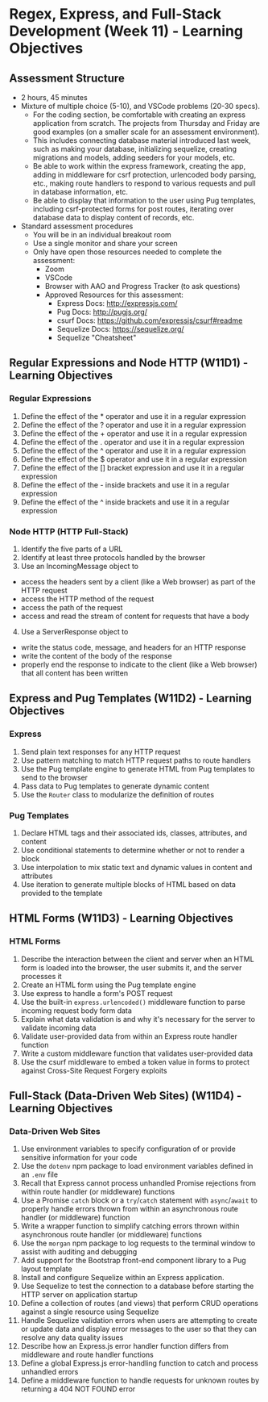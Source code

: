 # Regex, Express, and Full-Stack Development (Week 11) - Learning Objectives

## Assessment Structure
- 2 hours, 45 minutes
- Mixture of multiple choice (5-10), and VSCode problems (20-30 specs).
  - For the coding section, be comfortable with creating an express application from scratch. The projects from Thursday and Friday are good examples (on a smaller scale for an assessment environment).
  - This includes connecting database material introduced last week, such as making your database, initializing sequelize, creating migrations and models, adding seeders for your models, etc.
  - Be able to work within the express framework, creating the app, adding in middleware for csrf protection, urlencoded body parsing, etc., making route handlers to respond to various requests and pull in database information, etc.
  - Be able to display that information to the user using Pug templates, including csrf-protected forms for post routes, iterating over database data to display content of records, etc.
- Standard assessment procedures
  - You will be in an individual breakout room
  - Use a single monitor and share your screen
  - Only have open those resources needed to complete the assessment:
    - Zoom
    - VSCode
    - Browser with AAO and Progress Tracker (to ask questions)
    - Approved Resources for this assessment:
      - Express Docs: http://expressjs.com/
      - Pug Docs: http://pugjs.org/
      - csurf Docs: https://github.com/expressjs/csurf#readme
      - Sequelize Docs: https://sequelize.org/
      - Sequelize "Cheatsheet"
      

## Regular Expressions and Node HTTP (W11D1) - Learning Objectives

### Regular Expressions
1. Define the effect of the * operator and use it in a regular expression
2. Define the effect of the ? operator and use it in a regular expression
3. Define the effect of the + operator and use it in a regular expression
4. Define the effect of the . operator and use it in a regular expression
5. Define the effect of the ^ operator and use it in a regular expression
6. Define the effect of the $ operator and use it in a regular expression
7. Define the effect of the [] bracket expression and use it in a regular expression
8. Define the effect of the - inside brackets and use it in a regular expression
9. Define the effect of the ^ inside brackets and use it in a regular expression

### Node HTTP (HTTP Full-Stack)
1. Identify the five parts of a URL
2. Identify at least three protocols handled by the browser
3. Use an IncomingMessage object to
- access the headers sent by a client (like a Web browser) as part of the HTTP request
- access the HTTP method of the request
- access the path of the request
- access and read the stream of content for requests that have a body
4. Use a ServerResponse object to
- write the status code, message, and headers for an HTTP response
- write the content of the body of the response
- properly end the response to indicate to the client (like a Web browser) that all content has been written


## Express and Pug Templates (W11D2) - Learning Objectives

### Express
1. Send plain text responses for any HTTP request
2. Use pattern matching to match HTTP request paths to route handlers
3. Use the Pug template engine to generate HTML from Pug templates to send to the browser
4. Pass data to Pug templates to generate dynamic content
5. Use the `Router` class to modularize the definition of routes

### Pug Templates
1. Declare HTML tags and their associated ids, classes, attributes, and content
2. Use conditional statements to determine whether or not to render a block
3. Use interpolation to mix static text and dynamic values in content and attributes
4. Use iteration to generate multiple blocks of HTML based on data provided to the template


## HTML Forms (W11D3) - Learning Objectives

### HTML Forms
1. Describe the interaction between the client and server when an HTML form is loaded into the browser, the user submits it, and the server processes it
2. Create an HTML form using the Pug template engine
3. Use express to handle a form's POST request
4. Use the built-in `express.urlencoded()` middleware function to parse incoming request body form data
5. Explain what data validation is and why it's necessary for the server to validate incoming data
6. Validate user-provided data from within an Express route handler function
7. Write a custom middleware function that validates user-provided data
8. Use the csurf middleware to embed a token value in forms to protect against Cross-Site Request Forgery exploits


## Full-Stack (Data-Driven Web Sites) (W11D4) - Learning Objectives

### Data-Driven Web Sites
1. Use environment variables to specify configuration of or provide sensitive information for your code
2. Use the `dotenv` npm package to load environment variables defined in an `.env` file
3. Recall that Express cannot process unhandled Promise rejections from within route handler (or middleware) functions
4. Use a Promise `catch` block or a `try`/`catch` statement with `async`/`await` to properly handle errors thrown from within an asynchronous route handler (or middleware) function
5. Write a wrapper function to simplify catching errors thrown within asynchronous route handler (or middleware) functions
6. Use the `morgan` npm package to log requests to the terminal window to assist with auditing and debugging
7. Add support for the Bootstrap front-end component library to a Pug layout template
8. Install and configure Sequelize within an Express application.
9. Use Sequelize to test the connection to a database before starting the HTTP server on application startup
10. Define a collection of routes (and views) that perform CRUD operations against a single resource using Sequelize
11. Handle Sequelize validation errors when users are attempting to create or update data and display error messages to the user so that they can resolve any data quality issues
12. Describe how an Express.js error handler function differs from middleware and route handler functions
13. Define a global Express.js error-handling function to catch and process unhandled errors
14. Define a middleware function to handle requests for unknown routes by returning a 404 NOT FOUND error
